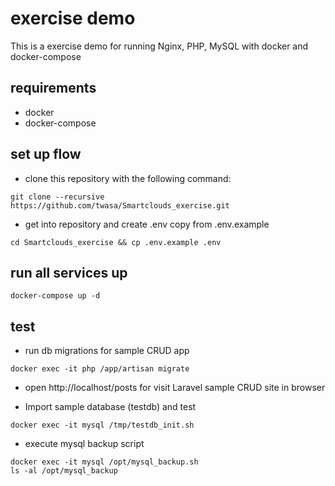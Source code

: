 # exercise demo
This is a exercise demo for running Nginx, PHP, MySQL with docker and docker-compose


## requirements
- docker
- docker-compose

## set up flow
- clone this repository with the following command:
```shell
git clone --recursive https://github.com/twasa/Smartclouds_exercise.git
```
- get into repository and create .env copy from .env.example

```shell
cd Smartclouds_exercise && cp .env.example .env
```

## run all services up

```shell
docker-compose up -d
```

## test
- run db migrations for sample CRUD app
```shell
docker exec -it php /app/artisan migrate
```

- open http://localhost/posts for visit Laravel sample CRUD site in browser

- Import sample database (testdb) and test
```shell
docker exec -it mysql /tmp/testdb_init.sh
```

- execute mysql backup script
```shell
docker exec -it mysql /opt/mysql_backup.sh
ls -al /opt/mysql_backup
```
